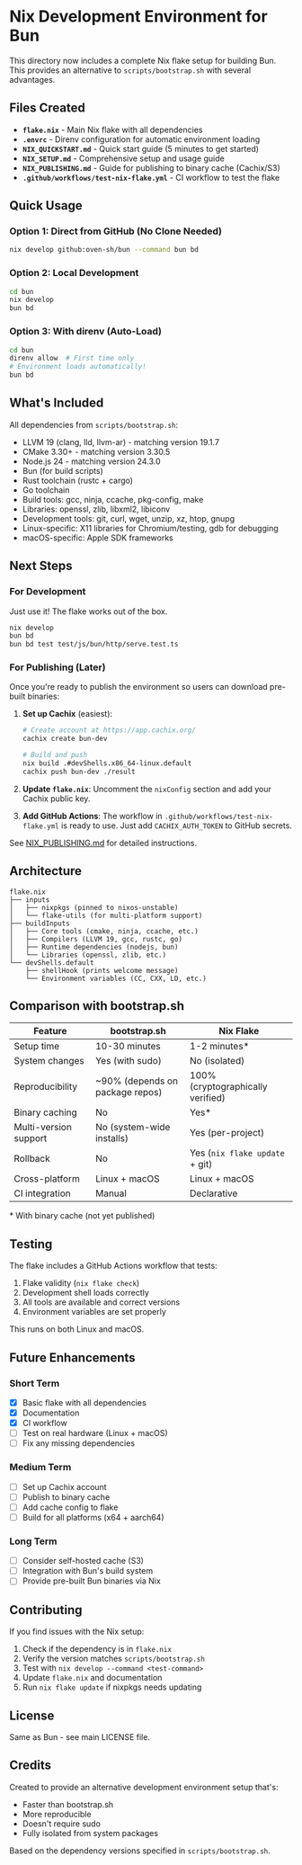 # Nix Development Environment for Bun

This directory now includes a complete Nix flake setup for building Bun. This provides an alternative to `scripts/bootstrap.sh` with several advantages.

## Files Created

- **`flake.nix`** - Main Nix flake with all dependencies
- **`.envrc`** - Direnv configuration for automatic environment loading
- **`NIX_QUICKSTART.md`** - Quick start guide (5 minutes to get started)
- **`NIX_SETUP.md`** - Comprehensive setup and usage guide
- **`NIX_PUBLISHING.md`** - Guide for publishing to binary cache (Cachix/S3)
- **`.github/workflows/test-nix-flake.yml`** - CI workflow to test the flake

## Quick Usage

### Option 1: Direct from GitHub (No Clone Needed)

```bash
nix develop github:oven-sh/bun --command bun bd
```

### Option 2: Local Development

```bash
cd bun
nix develop
bun bd
```

### Option 3: With direnv (Auto-Load)

```bash
cd bun
direnv allow  # First time only
# Environment loads automatically!
bun bd
```

## What's Included

All dependencies from `scripts/bootstrap.sh`:

- LLVM 19 (clang, lld, llvm-ar) - matching version 19.1.7
- CMake 3.30+ - matching version 3.30.5
- Node.js 24 - matching version 24.3.0
- Bun (for build scripts)
- Rust toolchain (rustc + cargo)
- Go toolchain
- Build tools: gcc, ninja, ccache, pkg-config, make
- Libraries: openssl, zlib, libxml2, libiconv
- Development tools: git, curl, wget, unzip, xz, htop, gnupg
- Linux-specific: X11 libraries for Chromium/testing, gdb for debugging
- macOS-specific: Apple SDK frameworks

## Next Steps

### For Development

Just use it! The flake works out of the box.

```bash
nix develop
bun bd
bun bd test test/js/bun/http/serve.test.ts
```

### For Publishing (Later)

Once you're ready to publish the environment so users can download pre-built binaries:

1. **Set up Cachix** (easiest):
   ```bash
   # Create account at https://app.cachix.org/
   cachix create bun-dev

   # Build and push
   nix build .#devShells.x86_64-linux.default
   cachix push bun-dev ./result
   ```

2. **Update `flake.nix`**:
   Uncomment the `nixConfig` section and add your Cachix public key.

3. **Add GitHub Actions**:
   The workflow in `.github/workflows/test-nix-flake.yml` is ready to use.
   Just add `CACHIX_AUTH_TOKEN` to GitHub secrets.

See [NIX_PUBLISHING.md](NIX_PUBLISHING.md) for detailed instructions.

## Architecture

```
flake.nix
├── inputs
│   ├── nixpkgs (pinned to nixos-unstable)
│   └── flake-utils (for multi-platform support)
├── buildInputs
│   ├── Core tools (cmake, ninja, ccache, etc.)
│   ├── Compilers (LLVM 19, gcc, rustc, go)
│   ├── Runtime dependencies (nodejs, bun)
│   └── Libraries (openssl, zlib, etc.)
└── devShells.default
    ├── shellHook (prints welcome message)
    └── Environment variables (CC, CXX, LD, etc.)
```

## Comparison with bootstrap.sh

| Feature | bootstrap.sh | Nix Flake |
|---------|-------------|-----------|
| Setup time | 10-30 minutes | 1-2 minutes* |
| System changes | Yes (with sudo) | No (isolated) |
| Reproducibility | ~90% (depends on package repos) | 100% (cryptographically verified) |
| Binary caching | No | Yes* |
| Multi-version support | No (system-wide installs) | Yes (per-project) |
| Rollback | No | Yes (`nix flake update` + git) |
| Cross-platform | Linux + macOS | Linux + macOS |
| CI integration | Manual | Declarative |

\* With binary cache (not yet published)

## Testing

The flake includes a GitHub Actions workflow that tests:

1. Flake validity (`nix flake check`)
2. Development shell loads correctly
3. All tools are available and correct versions
4. Environment variables are set properly

This runs on both Linux and macOS.

## Future Enhancements

### Short Term
- [x] Basic flake with all dependencies
- [x] Documentation
- [x] CI workflow
- [ ] Test on real hardware (Linux + macOS)
- [ ] Fix any missing dependencies

### Medium Term
- [ ] Set up Cachix account
- [ ] Publish to binary cache
- [ ] Add cache config to flake
- [ ] Build for all platforms (x64 + aarch64)

### Long Term
- [ ] Consider self-hosted cache (S3)
- [ ] Integration with Bun's build system
- [ ] Provide pre-built Bun binaries via Nix

## Contributing

If you find issues with the Nix setup:

1. Check if the dependency is in `flake.nix`
2. Verify the version matches `scripts/bootstrap.sh`
3. Test with `nix develop --command <test-command>`
4. Update `flake.nix` and documentation
5. Run `nix flake update` if nixpkgs needs updating

## License

Same as Bun - see main LICENSE file.

## Credits

Created to provide an alternative development environment setup that's:
- Faster than bootstrap.sh
- More reproducible
- Doesn't require sudo
- Fully isolated from system packages

Based on the dependency versions specified in `scripts/bootstrap.sh`.
